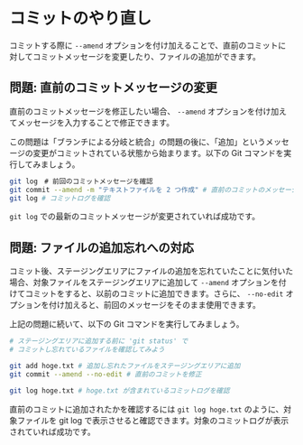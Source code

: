 # コミットのやり直し

コミットする際に `--amend` オプションを付け加えることで、直前のコミットに対してコミットメッセージを変更したり、ファイルの追加ができます。

## 問題: 直前のコミットメッセージの変更

直前のコミットメッセージを修正したい場合、 `--amend` オプションを付け加えてメッセージを入力することで修正できます。

この問題は「ブランチによる分岐と統合」の問題の後に、「追加」というメッセージの変更がコミットされている状態から始まります。以下の Git コマンドを実行してみましょう。

```bash
git log　# 前回のコミットメッセージを確認
git commit --amend -m "テキストファイルを 2 つ作成" # 直前のコミットのメッセージを修正
git log # コミットログを確認
```

`git log` での最新のコミットメッセージが変更されていれば成功です。

## 問題: ファイルの追加忘れへの対応

コミット後、ステージングエリアにファイルの追加を忘れていたことに気付いた場合、対象ファイルをステージングエリアに追加して `--amend` オプションを付けてコミットをすると、以前のコミットに追加できます。さらに、 `--no-edit` オプションを付け加えると、前回のメッセージをそのまま使用できます。

上記の問題に続いて、以下の Git コマンドを実行してみましょう。

```bash
# ステージングエリアに追加する前に 'git status' で
# コミットし忘れているファイルを確認してみよう

git add hoge.txt # 追加し忘れたファイルをステージングエリアに追加
git commit --amend --no-edit # 直前のコミットを修正

git log hoge.txt # hoge.txt が含まれているコミットログを確認
```

直前のコミットに追加されたかを確認するには `git log hoge.txt` のように、対象ファイルを git log で表示させると確認できます。対象のコミットログが表示されていれば成功です。
